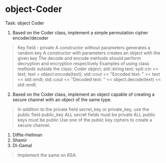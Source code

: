 # object-Coder

Task: object Coder
1. Based on the Coder class, implement a simple permutation cipher encoder/decoder
> Key field - private
> A constructor without parameters generates a random key
> A constructor with parameters creates an object with the given key
> The decode and encode methods should perform decryption and encryption respectively
> Examples of using class methods outside the class:
  Coder object;
  std::string text;
  syd::cin >> text;
  text = object.encode(text);
  std::cout << "Encoded text: " << text << std::endl;
  std::cout << "Decoded text: " << object.decode(text) << std::endl;

2. Based on the Coder class, implement an object
capable of creating a secure channel with an object of the same type.
> In addition to the private field secret_key or private_key, use the public field public_key
> ALL secret fields must be private
> ALL public keys must be public
> Use one of the public key ciphers to create a secure channel.
1. Diffie-Hellman
2. Shamir
3. Dl-Gamal
> Implement the same on RSA.
